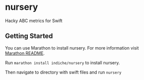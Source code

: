 nursery
=======

Hacky ABC metrics for Swift

Getting Started
---------------

You can use Marathon to install nursery. For more information visit [Marathon
README](https://github.com/JohnSundell/Marathon#installing).

Run `marathon install indiche/nursery` to install nursery.

Then navigate to directory with swift files and run `nursery`
